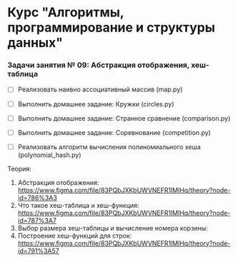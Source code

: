# Курс "Алгоритмы, программирование и структуры данных"

### Задачи занятия № 09: Абстракция отображения, хеш-таблица

- [ ] Реализовать наивно ассоциативный массив (map.py)
- [ ] Выполнить домашнее задание: Кружки (circles.py)
- [ ] Выполнить домашнее задание: Странное сравнение (comparison.py)
- [ ] Выполнить домашнее задание: Соревнование (competition.py)
- [ ] Реализовать алгоритм вычисления полиномиального хеша (polynomial_hash.py)


Теория: 
1. Абстракция отображения: https://www.figma.com/file/83PQbJXKbUWVNEFR1lMlHq/theory?node-id=786%3A3
2. Что такое хеш-таблица и хеш-функция: https://www.figma.com/file/83PQbJXKbUWVNEFR1lMlHq/theory?node-id=787%3A7
3. Выбор размера хеш-таблицы и вычисление номера корзины: 
4. Построение хеш-функций для строк: https://www.figma.com/file/83PQbJXKbUWVNEFR1lMlHq/theory?node-id=791%3A57
